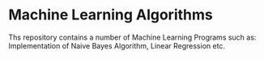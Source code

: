 # Machine Learning Algorithms
Ths repository contains a number of Machine Learning Programs such as: Implementation of Naive Bayes Algorithm, Linear Regression etc.
